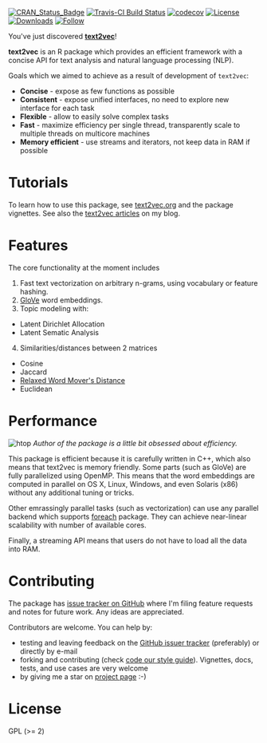 [![CRAN_Status_Badge](http://www.r-pkg.org/badges/version/text2vec)](https://cran.r-project.org/package=text2vec)
[![Travis-CI Build Status](https://travis-ci.org/dselivanov/text2vec.svg?branch=master)](https://travis-ci.org/dselivanov/text2vec)
[![codecov](https://codecov.io/gh/dselivanov/text2vec/branch/master/graph/badge.svg)](https://codecov.io/gh/dselivanov/text2vec/branch/master)
[![License](https://img.shields.io/badge/license-GPL%3E%3D2-brightgreen.svg)](http://www.gnu.org/licenses/gpl-2.0.html)
[![Downloads](http://cranlogs.r-pkg.org/badges/text2vec)](https://cran.r-project.org/package=text2vec)
[![Follow](https://img.shields.io/twitter/follow/dselivanov_.svg?style=social)](https://twitter.com/intent/follow?screen_name=dselivanov_)


You've just discovered **[text2vec](http://text2vec.org)**!

**text2vec** is an R package which provides an efficient framework with a concise API for text analysis and natural language processing (NLP). 

Goals which we aimed to achieve as a result of development of `text2vec`:

* **Concise** - expose as few functions as possible
* **Consistent** - expose unified interfaces, no need to explore new interface for each task
* **Flexible** - allow to easily solve complex tasks
* **Fast** - maximize efficiency per single thread, transparently scale to multiple threads on multicore machines
* **Memory efficient** - use streams and iterators, not keep data in RAM if possible

# Tutorials

To learn how to use this package, see [text2vec.org](http://text2vec.org) and the package vignettes.
See also the [text2vec articles](http://dsnotes.com/tags/text2vec/) on my blog.

# Features

The core functionality at the moment includes

1. Fast text vectorization on arbitrary n-grams, using vocabulary or feature hashing.
2. [GloVe](http://www-nlp.stanford.edu/projects/glove/) word embeddings.
3. Topic modeling with:
  - Latent Dirichlet Allocation
  - Latent Sematic Analysis
4. Similarities/distances between 2 matrices
  - Cosine
  - Jaccard
  - [Relaxed Word Mover's Distance](http://vene.ro/blog/word-movers-distance-in-python.html)
  - Euclidean

# Performance
![htop](https://raw.githubusercontent.com/dselivanov/text2vec/master/docs/images/htop.png)
*Author of the package is a little bit obsessed about efficiency.*

This package is efficient because it is carefully written in C++, which also means that text2vec is memory friendly. Some parts (such as GloVe) are fully parallelized using OpenMP. This means that the word embeddings are computed in parallel on OS X, Linux, Windows, and even Solaris (x86) without any additional tuning or tricks.

Other emrassingly parallel tasks (such as vectorization) can use any parallel backend which supports [foreach](https://cran.r-project.org/package=foreach) package. They can achieve near-linear scalability with number of available cores. 

Finally, a streaming API means that  users do not have to load all the data into RAM. 

# Contributing

The package has [issue tracker on GitHub](https://github.com/dselivanov/text2vec/issues) where I'm filing feature requests and notes for future work. Any ideas are appreciated.

Contributors are welcome. You can help by:

- testing and leaving feedback on the [GitHub issuer tracker](https://github.com/dselivanov/text2vec/issues) (preferably) or directly by e-mail
- forking and contributing (check [code our style guide](https://github.com/dselivanov/text2vec/wiki/Code-style-guide)). Vignettes, docs, tests, and use cases are very welcome
- by giving me a star on [project page](https://github.com/dselivanov/text2vec) :-)

# License

GPL (>= 2)

